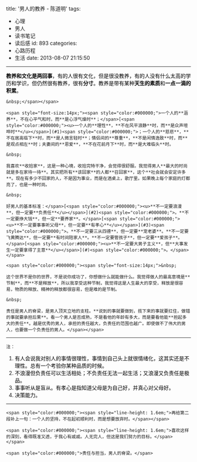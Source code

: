 title: '男人的教养 - 陈道明'
tags:
  - 心理
  - 男人
  - 读书笔记
  - 读后感
id: 893
categories:
  - 心路历程
  - 生活
date: 2013-08-07 21:15:50
---

<span style="color:#000000;"><span style="font-size:14px;">**教养和文化是两回事**，有的人很有文化，但是很没教养，有的人没有什么太高的学历和学识，但仍然很有教养，很有**分寸**。教养是带有某种**天生的素质**和**一点一滴的积累**。

	&nbsp;</span></span>

	<span style="font-size:14px;"><span style="color:#000000;">一个人的**涵养**，不在心平气和时，而**是心浮气燥时**；</span>[<span style="color:#000000;"><u>一个人的**理性**，**不在风平浪静**时，而**是众声喧哗时**</u></span>](#1)<span style="color:#000000;">；一个人的**慈悲**，**不在居高临下**时，而**是人微言轻时**；情侣间的**尊重**，**不是闲情逸致**时，而**是观点相左**时；夫妻间的**恩爱**，**不在花前月下**时，而**是大难临头**时。

	&nbsp;

	我喜欢**收拾家**，这是一种心境，收拾完特干净，会觉得很舒服。我觉得男人**最大的时尚就是多在家待一待**。其实把所有**该回家**的人都**召回家**，这个**社会就会安定许多**。现在有多少不回家的人，不是因为事业，而是在酒桌上，歌厅里。如果晚上每个家庭的灯都亮了，也是一种时尚。

	&nbsp;

	好男人的基本标准：</span>[<span style="color:#000000;"><u>**不一定要浪漫**，但一定要**负责任**</u></span>](#2)<span style="color:#000000;">。**不一定要挣大钱**，但一定**要养家**。</span>[<span style="color:#000000;"><u>**不一定要事事听父母**，但一定要**有孝心**</u></span>](#3)<span style="color:#000000;">。**不一定要三从四德**，但一定要**宠老婆**。**不一定要飞黄腾达**，但一定要**有时间陪家人**。**不一定要管孩子**，但一定要**爱孩子**。</span>[<span style="color:#000000;"><u>**不一定要大男子主义**，但**大事发生一定要拿得了主意**</u></span>](#)<span style="color:#000000;">。</span></span>

	<span style="color:#000000;"><span style="font-size:14px;">&nbsp;

	这个世界不是你的世界，不是说你成功了，你想做什么就能做什么。我觉得做人的最高意境是**节制**，而**不是释放**，所以我享受这种节制，我觉得这是人生最大的享受，释放是很容易，物质的释放、精神的释放都很容易，但是难的是节制。

	&nbsp;

	责任是男人的脊梁，是男人顶天立地的支柱。**说到的事就要做到，揽下来的事就要扛住，做错的事就要承担后果**。看一个男人是否成熟，不是看他的年龄有多大，而是要看他能**担起多大的责任**。越是优秀的男人，承担的责任越大，负责任的范围也越广。即使做不了伟大的男人，也要做一个负责任的男人。</span></span>

* * *

	注：

1.  <span style="color:#000000;">​<a id="1" name="1"></a>有人会说我对别人的事情很理性，事情到自己头上就很情绪化，这其实还是不理性。总有一个考验你某种品质的时候。</span>
2.  <span style="color:#000000;"><a id="2" name="2"></a>不浪漫但负责任可以生活相处；不负责任无法一起生活；又浪漫又负责任是极品。</span>
3.  <span style="color:#000000;"><a id="3" name="3"></a>事事听从是盲从。有孝心是指知道父母是为自己好，并真心对父母好。</span>
4.  <span style="color:#000000;"><a id="4" name="4"></a>决策能力。</span>

* * *

	<span style="color:#000000;"><span style="line-height: 1.6em;">再给第二段补上一句：一个人的坚持，不在起初顺利时，而是想要放弃时。</span></span>

	<span style="color:#000000;"><span style="line-height: 1.6em;">喜欢这样的深刻，看得既准又透，于我心有戚戚。人无完人，但这是我们努力的目标。</span></span>

	<span style="color:#000000;">责任与担当，男人的脊梁。</span>